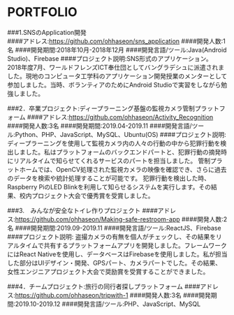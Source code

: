 # PORTFOLIO

###1.SNSのApplication開発  
####アドレス:https://github.com/ohhaseon/sns_application 
####開発人数:1名
####開発期間:2018年10月-2018年12月
####開発言語/ツール:Java(Android Studio)、Firebase
####プロジェクト説明:SNS形式のアプリケーション。
2018年度7月、ワールドフレンズICT奉仕団としてバングラデシュに派遣されました。現地のコンピュータ工学科のアプリケーション開発授業のメンターとして参加しました。当時、ボランティアのためにAndroid Studioで実習をしながら勉強しました。

###2．卒業プロジェクト:ディープラーニング基盤の監視カメラ管制プラットフォーム
####アドレス:https://github.com/ohhaseon/Activity_Recognition 
####開発人数:3名
####開発期間:2019.04-2019.11
####開発言語/ツール:Python、PHP、JavaScript、MySQL、Ubuntu(OS)
####プロジェクト説明:
ディープラーニングを使用して監視カメラ内の人々の行動の中から犯罪行動を検出しました。私はプラットフォームのバックエンドパートと、犯罪行動の摘発時にリアルタイムで知らせてくれるサービスのパートを担当しました。
管制プラットホームでは、OpenCV処理された監視カメラの映像を確認でき、さらに過去のデータを検索や統計処理することが可能です。 犯罪行動を検出した時、Raspberry PiのLED Blinkを利用して知らせるシステムを実行します。その結果、校内プロジェクト大会で優秀賞を受賞しました。

###3.　みんなが安全なトイレ作りプロジェクト
####アドレス:https://github.com/ohhaseon/Making-safe-restroom-app
####開発人数:2名
####開発期間:2019.09-2019.11
####開発言語/ツール:ReactJS、Firebase
####プロジェクト説明:
盗撮カメラの有無を個人がチェックし、その結果をリアルタイムで共有するプラットフォームアプリを開発しました。フレームワークにはReact Nativeを使用し、データベースはFirebaseを使用しました。私が担当した部分はUIデザイン・開発、GPSパート、カメラパートでした。その結果、女性エンジニアプロジェクト大会で奨励賞を受賞することができました。

###4．チームプロジェクト:旅行の同行者探しプラットフォーム 
####アドレス:https://github.com/ohhaseon/tripwith-1 
####開発人数:3名
####開発期間:2019.10-2019.12
####開発言語/ツール:PHP、JavaScript、MySQL

